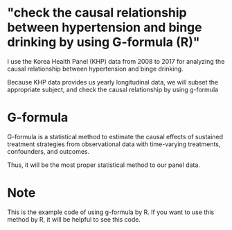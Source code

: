 # "check the causal relationship between hypertension and binge drinking by using G-formula (R)"

I use the Korea Health Panel (KHP) data from 2008 to 2017 for analyzing the causal relationship between hypertension and binge drinking.

Because KHP data provides us yearly longitudinal data, we will subset the appropriate subject, and check the causal relationship by using g-formula

# G-formula
G-formula is a statistical method to estimate the causal effects of sustained treatment strategies from observational data with time-varying treatments, confounders, and outcomes.

Thus, it will be the most proper statistical method to our panel data.


# Note
This is the example code of using g-formula by R. If you want to use this method by R, it will be helpful to see this code.
